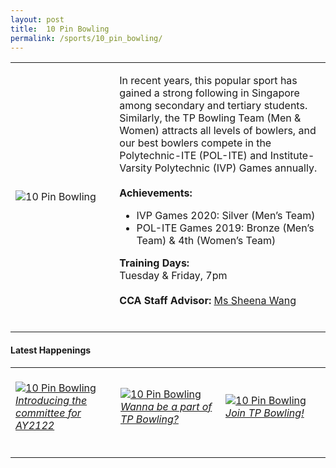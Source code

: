 ```yaml
---
layout: post
title:  10 Pin Bowling
permalink: /sports/10_pin_bowling/
---
```


<table>
    <tr>
        <td style="width:33%"><image src="/images/CCA_10-pin-bowling.jpg" style="display:block;margin-left:auto;margin-right:auto;" alt="10 Pin Bowling"></image></td>
        <td>
            <p>
                In recent years, this popular sport has gained a strong following in Singapore among secondary and tertiary students. Similarly, the TP Bowling Team (Men & Women) attracts all levels of bowlers, and our best bowlers compete in the Polytechnic-ITE (POL-ITE) and Institute-Varsity Polytechnic (IVP) Games annually.<br>
                <br>
                <b>Achievements:</b><br>
                <ul>
                    <li>IVP Games 2020: Silver (Men’s Team)</li>
                    <li>POL-ITE Games 2019: Bronze (Men’s Team) & 4th (Women’s Team)</li>
                </ul>
             </p>
            <p>
                <b>Training Days:</b><br>
                Tuesday & Friday, 7pm<br>
                <br>
                <b>CCA Staff Advisor:</b> <a href="mailto:hengnuan@tp.edu.sg">Ms Sheena Wang</a><br>
                <br>
            </p>
        </td>
    </tr>
</table>

#### Latest Happenings

<table>
    <tr>
        <td style="width:33%"><br>
            <a href="https://www.instagram.com/p/CN1Vv_OnpIF/">
                <image src="/images/CCA-10pin-ig4.png" style="display:block;margin-left:auto;margin-right:auto;" alt="10 Pin Bowling">
                <h6 style="margin-top:0%">Introducing the committee for AY2122</h6>
                </image>
            </a>
        </td>
        <td style="width:33%"><br>
            <a href="https://www.instagram.com/p/COHm63CnpQE/">
                <image src="/images/CCA-10pin-ig5.png" style="display:block;margin-left:auto;margin-right:auto;" alt="10 Pin Bowling">
                <h6 style="margin-top:0%">Wanna be a part of TP Bowling?</h6>
                </image>
            </a>
        </td>
        <td style="width:33%"><br>
            <a href="https://www.instagram.com/p/CACM9-gH593/">
                <image src="/images/CCA-10-pin_bowling_IG.png" style="display:block;margin-left:auto;margin-right:auto;" alt="10 Pin Bowling">
                <h6 style="margin-top:0%">Join TP Bowling!</h6>
                </image>
            </a>
        </td>
    </tr>
</table>
